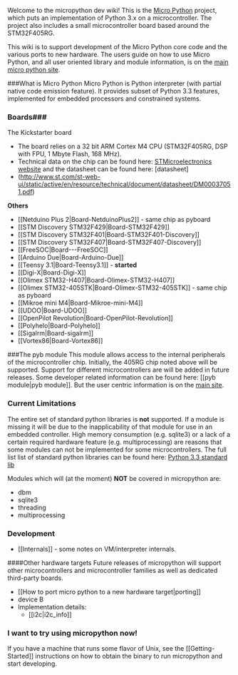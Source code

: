 Welcome to the micropython dev wiki!
This is the [Micro Python](http://micropython.org/) project, which puts an implementation of Python 3.x on a microcontroller. The project also includes a small microcontroller board based around the STM32F405RG.

This wiki is to support development of the Micro Python core code and the various ports to new hardware.
The users guide on how to use Micro Python, and all user oriented library and module information, is on the [main micro python site](http://micropython.org/).

###What is Micro Python
Micro Python is Python interpreter (with partial native code emission feature). It provides subset of Python 3.3 features, implemented for embedded processors and constrained systems.

### Boards###
The Kickstarter board
* The board relies on a 32 bit ARM Cortex M4 CPU (STM32F405RG, DSP with FPU, 1 Mbyte Flash, 168 MHz).
* Technical data on the chip can be found here: [STMicroelectronics website](http://www.st.com/web/catalog/mmc/FM141/SC1169/SS1577/LN1035/PF252144) and the datasheet can be found here: [datasheet]
* (http://www.st.com/st-web-ui/static/active/en/resource/technical/document/datasheet/DM00037051.pdf)

**Others**
* [[Netduino Plus 2|Board-NetduinoPlus2]] - same chip as pyboard
* [[STM Discovery STM32F429|Board-STM32F429]]
* [[STM Discovery STM32F401|Board-STM32F401-Discovery]]
* [[STM Discovery STM32F407|Board-STM32F407-Discovery]]
* [[FreeSOC|Board---FreeSOC]]
* [[Arduino Due|Board-Arduino-Due]]
* [[Teensy 3.1|Board-Teensy3.1]] - **started**
* [[Digi-X|Board-Digi-X]]
* [[Olimex STM32-H407|Board-Olimex-STM32-H407]]
* [[Olimex STM32-405STK|Board-Olimex-STM32-405STK]] - same chip as pyboard
* [[Mikroe mini M4|Board-Mikroe-mini-M4]]
* [[UDOO|Board-UDOO]]
* [[OpenPilot Revolution|Board-OpenPilot-Revolution]]
* [[Polyhelo|Board-Polyhelo]]
* [[Sigalrm|Board-sigalrm]]
* [[Vortex86|Board-Vortex86]]



###The pyb module
This module allows access to the internal peripherals of the microcontroller chip. Initially, the 405RG chip noted above will be supported. Support for different microcontrollers are will be added in future releases.
Some developer related information can be found here: [[pyb module|pyb module]]. But the user centric information is on the [main site](http://micropython.org/).

### Current Limitations
The entire set of standard python libraries is **not** supported. If a module is missing it will be due to the inapplicability of that module for use in an embedded controller. High memory consumption (e.g. sqlite3) or a lack of a certain required hardware feature (e.g. multiprocessing) are reasons that some modules can not be implemented for some microcontrollers. 
The full list list of standard python libraries can be found here: [Python 3.3 standard lib](http://docs.python.org/3/library/) 

Modules which will (at the moment) **NOT** be covered in micropython are:

* dbm
* sqlite3
* threading
* multiprocessing

### Development
* [[Internals]] - some notes on VM/interpreter internals.

####Other hardware targets
Future releases of micropython will support other microcontrollers and microcontroller families as well as dedicated third-party boards.
* [[How to port micro python to a new hardware target|porting]]
* device B
* Implementation details:
    - [[i2c|i2c_info]]

### I want to try using micropython now!

If you have a machine that runs some flavor of Unix, see the [[Getting-Started]] instructions on how to obtain the binary to run micropython and start developing.